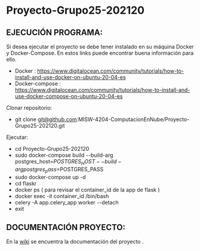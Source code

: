 # Proyecto-Grupo25-202120

## EJECUCIÓN PROGRAMA: 

Si desea ejecutar el proyecto se debe tener instalado en su máquina Docker y Docker-Compose.
En estos links puede encontrar buena información para ello. 
-	Docker : https://www.digitalocean.com/community/tutorials/how-to-install-and-use-docker-on-ubuntu-20-04-es
-	Docker-compose : https://www.digitalocean.com/community/tutorials/how-to-install-and-use-docker-compose-on-ubuntu-20-04-es

Clonar repositorio: 
-	git clone git@github.com:MISW-4204-ComputacionEnNube/Proyecto-Grupo25-202120.git

Ejecutar:
- cd Proyecto-Grupo25-202120
-	sudo docker-compose build --build-arg postgres_host=$POSTGRES_HOST --build-arg postgres_pass=$POSTGRES_PASS
-	sudo docker-compose up  -d
- cd flaskr 
- docker ps ( para revisar el container_id de la app de flask )
- docker exec -it container_id /bin/bash
- celery -A app.celery_app worker --detach
- exit

## DOCUMENTACIÓN PROYECTO:

En la [wiki](https://github.com/MISW-4204-ComputacionEnNube/Proyecto-Grupo25-202120/wiki) se encuentra la documentación del proyecto .
